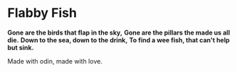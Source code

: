 # Flabby Fish 

__Gone are the birds that flap in the sky,__
__Gone are the pillars the made us all die.__
__Down to the sea, down to the drink,__
__To find a wee fish, that can't help but sink.__

Made with odin, made with love. 
